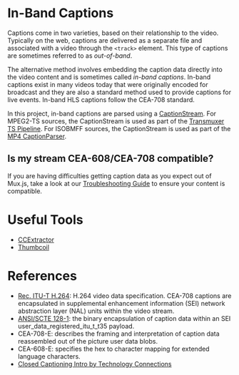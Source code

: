 # In-Band Captions
Captions come in two varieties, based on their relationship to the
video. Typically on the web, captions are delivered as a separate file
and associated with a video through the `<track>` element. This type
of captions are sometimes referred to as *out-of-band*.

The alternative method involves embedding the caption data directly into
the video content and is sometimes called *in-band captions*. In-band
captions exist in many videos today that were originally encoded for
broadcast and they are also a standard method used to provide captions
for live events. In-band HLS captions follow the CEA-708 standard.

In this project, in-band captions are parsed using a [CaptionStream][caption-stream]. For MPEG2-TS sources, the CaptionStream is used as part of the [Transmuxer TS Pipeline][transmuxer]. For ISOBMFF sources, the CaptionStream is used as part of the [MP4 CaptionParser][mp4-caption-parser].

## Is my stream CEA-608/CEA-708 compatible?

If you are having difficulties getting caption data as you expect out of Mux.js, take a look at our [Troubleshooting Guide](/docs/troubleshooting.md#608/708-caption-parsing) to ensure your content is compatible.

# Useful Tools

- [CCExtractor][cc-extractor]
- [Thumbcoil][thumbcoil]

# References
- [Rec. ITU-T H.264][h264-spec]: H.264 video data specification. CEA-708 captions are encapsulated in supplemental enhancement information (SEI) network abstraction layer (NAL) units within the video stream.
- [ANSI/SCTE 128-1][ansi-scte-spec]: the binary encapsulation of caption data within an SEI user_data_registered_itu_t_t35 payload.
- CEA-708-E: describes the framing and interpretation of caption data reassembled out of the picture user data blobs.
- CEA-608-E: specifies the hex to character mapping for extended language characters.
- [Closed Captioning Intro by Technology Connections](https://www.youtube.com/watch?v=6SL6zs2bDks)

[h264-spec]: https://www.itu.int/rec/T-REC-H.264
[ansi-scte-spec]: https://www.scte.org/documents/pdf/Standards/ANSI_SCTE%20128-1%202013.pdf
[caption-stream]: /lib/m2ts/caption-stream.js
[transmuxer]: /lib/mp4/transmuxer.js
[mp4-caption-parser]: /lib/mp4/caption-parser.js
[thumbcoil]: http://thumb.co.il/
[cc-extractor]: https://github.com/CCExtractor/ccextractor
